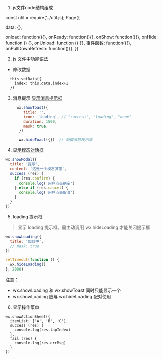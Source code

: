 1. js文件code结构组成
<!-- 引用插件 -->
const util = require('../util.js); 
Page({
  <!-- 初始化数据 -->
  data: {},
  <!-- 声明周期 -->
  onload: function(){},
  onReady: function(){},
  onShow: function(){},
  onHide: function () {},
  onUnload: function () {},
  事件函数: function(){},
  onPullDownRefresh: function(){},
})

2. js 文件中功能语法
- 修改数据
```
  this.setData({
    index: this.data.index+1
  })
```

3. 消息提示 
[显示消息提示框](https://developers.weixin.qq.com/miniprogram/dev/api/ui/interaction/wx.showToast.html)

```js
     wx.showToast({
        title: '',
        icon: 'loading', // "success", "loading", "none"
        duration: 1500,
        mask: true,
      })

      wx.hideToast({})  // 隐藏消息提示框

```

4. [显示模态对话框](https://developers.weixin.qq.com/miniprogram/dev/api/ui/interaction/wx.showModal.html)

```js
wx.showModal({
  title: '提示',
  content: '这是一个模态弹窗',
  success (res) {
    if (res.confirm) {
      console.log('用户点击确定')
    } else if (res.cancel) {
      console.log('用户点击取消')
    }
  }
})

```

5.  loading 提示框
> 显示 loading 提示框。需主动调用 wx.hideLoading 才能关闭提示框

```js
wx.showLoading({
  title: '加载中',
  // mask: true
})

setTimeout(function () {
  wx.hideLoading()
}, 2000)

```

注意：
* wx.showLoading 和 wx.showToast 同时只能显示一个
* wx.showLoading 应与 wx.hideLoading 配对使用


6. 显示操作菜单

```
wx.showActionSheet({
  itemList: ['A', 'B', 'C'],
  success (res) {
    console.log(res.tapIndex)
  },
  fail (res) {
    console.log(res.errMsg)
  }
})

```

